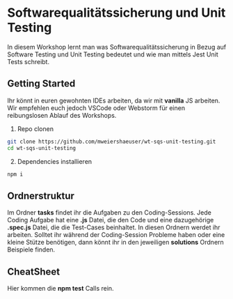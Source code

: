 # Softwarequalitätssicherung und Unit Testing
In diesem Workshop lernt man was Softwarequalitätssicherung in Bezug auf Software Testing und Unit Testing bedeutet und wie man mittels Jest Unit Tests schreibt.
## Getting Started
Ihr könnt in euren gewohnten IDEs arbeiten, da wir mit **vanilla** JS arbeiten. Wir empfehlen euch jedoch VSCode oder Webstorm für einen reibungslosen Ablauf des Workshops.

1. Repo clonen
```bash
git clone https://github.com/mweiershaeuser/wt-sqs-unit-testing.git
cd wt-sqs-unit-testing
```

2. Dependencies installieren
```bash
npm i
```

## Ordnerstruktur
Im Ordner **tasks** findet ihr die Aufgaben zu den Coding-Sessions. Jede Coding Aufgabe hat eine **.js** Datei, die den Code und eine dazugehörige **.spec.js** Datei, die die Test-Cases beinhaltet. In diesen Ordnern werdet ihr arbeiten. Solltet ihr während der Coding-Session Probleme haben oder eine kleine Stütze benötigen, dann könnt ihr in den jeweiligen **solutions** Ordnern Beispiele finden.

## CheatSheet
Hier kommen die **npm test** Calls rein.